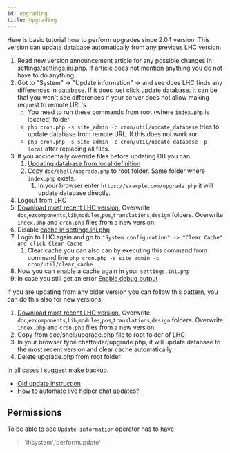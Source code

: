 ```yaml
---
id: upgrading
title: Upgrading
---
```


Here is basic tutorial how to perform upgrades since 2.04 version. This version can update database automatically from any previous LHC version.

1. Read new version announcement article for any possible changes in settings/settings.ini.php. If article does not mention anything you do not have to do anything.
2. Got to "System" -> "Update information" -> and see does LHC finds any differences in database. If it does just click update database. It can be that you won't see differences if your server does not allow making request to remote URL's. 
      * You need to run these commands from root (where `index.php` is located) folder
      * `php cron.php -s site_admin -c cron/util/update_database` tries to update database from remote URL. If this does not work run
      * `php cron.php -s site_admin -c cron/util/update_database -p local` after replacing all files. 
3. If you accidentally override files before updating DB you can
   1. [Updating database from local definition](system/command.md#updates-live-helper-chat-database-directly-from-console)
   2. Copy `doc/shell/upgrade.php` to root folder. Same folder where `index.php` exists.
      1. In your browser enter `https://example.com/upgrade.php` it will update database directly. 
4. Logout from LHC
5. [Download most recent LHC version.](http://livehelperchat.com/article/static/5) Overwrite `doc`,`ezcomponents`,`lib`,`modules`,`pos`,`translations`,`design` folders. Overwrite `index.php` and `cron.php` files from a new version.
6. Disable [cache in settings.ini.php](debug.md#disabling-cache)
7. Login to LHC again and go to `"System configuration" -> "Clear Cache" and click Clear Cache`
   1. Clear cache you can also can by executing this command from command line `php cron.php -s site_admin -c cron/util/clear_cache`
8. Now you can enable a cache again in your `settings.ini.php`
9. In case you still get an error [Enable debug output](debug.md)

If you are updating from any older version you can follow this pattern, you can do this also for new versions.

1. [Download most recent LHC version.](http://livehelperchat.com/article/static/5) Overwrite `doc`,`ezcomponents`,`lib`,`modules`,`pos`,`translations`,`design` folders. Overwrite `index.php` and `cron.php` files from a new version.
2. Copy from doc/shell/upgrade.php file to root folder of LHC
3. In your browser type chatfolder/upgrade.php, it will update database to the most recent version and clear cache automatically
4. Delete upgrade.php from root folder

In all cases I suggest make backup.

*   [Old update instruction](https://livehelperchat.com/old-upgrading-instructions-335a.html)
*   [How to automate live helper chat updates?](https://livehelperchat.com/how-to-automate-live-helper-chat-updates-338a.html)

## Permissions

To be able to see `Update information` operator has to have

> 'lhsystem','performupdate'